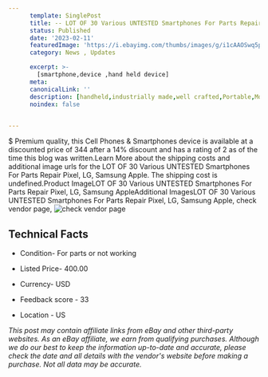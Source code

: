 ```yaml
---
      template: SinglePost
      title: -- LOT OF 30 Various UNTESTED Smartphones For Parts Repair Pixel, LG, Samsung Apple
      status: Published
      date: '2023-02-11'
      featuredImage: 'https://i.ebayimg.com/thumbs/images/g/i1cAAOSwq5pj48WU/s-l225.jpg'
      category: News , Updates

      excerpt: >-
        [smartphone,device ,hand held device]
      meta:
      canonicalLink: ''
      description: [handheld,industrially made,well crafted,Portable,Mobile,Compact,Convenient,Lightweight,Maneuverable,Man-portable,Miniature,Carriable,Hand-held,Light,Holdable,Transportable,Mobile device,Pocket-sized,On-the-go,Wireless,Cordless,Compact size,Convenient size, smartphone,device ,hand held device]
      noindex: false

        
---
```

$
    Premium quality, this Cell Phones & Smartphones device is available at a discounted price of 344 after a 14% discount and has a rating of 2 as of the time this blog was written.Learn More about the shipping costs and additional image urls for the LOT OF 30 Various UNTESTED Smartphones For Parts Repair Pixel, LG, Samsung Apple. The shipping cost is undefined.Product ImageLOT OF 30 Various UNTESTED Smartphones For Parts Repair Pixel, LG, Samsung AppleAdditional ImagesLOT OF 30 Various UNTESTED Smartphones For Parts Repair Pixel, LG, Samsung Apple, check vendor page, ![check vendor page](https://origin-galleryplus.ebayimg.com/ws/web/404151258899_2_0_1/225x225.jpg,https://origin-galleryplus.ebayimg.com/ws/web/404151258899_3_0_1/225x225.jpg,https://origin-galleryplus.ebayimg.com/ws/web/404151258899_4_0_1/225x225.jpg,https://origin-galleryplus.ebayimg.com/ws/web/404151258899_5_0_1/225x225.jpg,https://origin-galleryplus.ebayimg.com/ws/web/404151258899_6_0_1/225x225.jpg,https://origin-galleryplus.ebayimg.com/ws/web/404151258899_7_0_1/225x225.jpg,https://origin-galleryplus.ebayimg.com/ws/web/404151258899_8_0_1/225x225.jpg,https://origin-galleryplus.ebayimg.com/ws/web/404151258899_9_0_1/225x225.jpg,https://origin-galleryplus.ebayimg.com/ws/web/404151258899_10_0_1/225x225.jpg,https://origin-galleryplus.ebayimg.com/ws/web/404151258899_11_0_1/225x225.jpg,https://origin-galleryplus.ebayimg.com/ws/web/404151258899_12_0_1/225x225.jpg,https://origin-galleryplus.ebayimg.com/ws/web/404151258899_13_0_1/225x225.jpg,https://origin-galleryplus.ebayimg.com/ws/web/404151258899_14_0_1/225x225.jpg,https://origin-galleryplus.ebayimg.com/ws/web/404151258899_15_0_1/225x225.jpg,https://origin-galleryplus.ebayimg.com/ws/web/404151258899_16_0_1/225x225.jpg,https://origin-galleryplus.ebayimg.com/ws/web/404151258899_17_0_1/225x225.jpg,https://origin-galleryplus.ebayimg.com/ws/web/404151258899_18_0_1/225x225.jpg)
    
    

 ## Technical Facts 



     
      

 - Condition- For parts or not working 


      

 - Listed Price- 400.00 


      

 - Currency- USD 


      

 - Feedback score - 33 


      

 - Location - US 


      
      

 *_This post may contain affiliate links from eBay and other third-party websites. As an eBay affiliate, we earn from qualifying purchases. Although we do our best to keep the information up-to-date and accurate, please check the date and all details with the vendor's website before making a purchase. Not all data may be accurate._*



    
    
    
    
    
